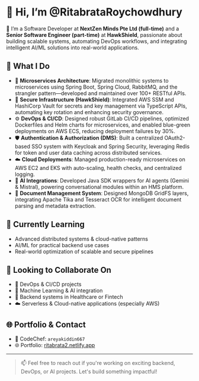 # 👋 Hi, I’m @RitabrataRoychowdhury

🔧 I’m a Software Developer at **NextZen Minds Pte Ltd (full-time)** and a **Senior Software Engineer (part-time)** at **HawkShield**, passionate about building scalable systems, automating DevOps workflows, and integrating intelligent AI/ML solutions into real-world applications.

## 🚀 What I Do

- 🔧 **Microservices Architecture**: Migrated monolithic systems to microservices using Spring Boot, Spring Cloud, RabbitMQ, and the strangler pattern—developed and maintained over 100+ RESTful APIs.
- 🔐 **Secure Infrastructure (HawkShield)**: Integrated AWS SSM and HashiCorp Vault for secrets and key management via TypeScript APIs, automating key rotation and enhancing security governance.
- ⚙️ **DevOps & CI/CD**: Designed robust GitLab CI/CD pipelines, optimized Dockerfiles and Helm charts for microservices, and enabled blue-green deployments on AWS ECS, reducing deployment failures by 30%.
- 🛡️ **Authentication & Authorization (DMS)**: Built a centralized OAuth2-based SSO system with Keycloak and Spring Security, leveraging Redis for token and user data caching across distributed services.
- ☁️ **Cloud Deployments**: Managed production-ready microservices on AWS EC2 and EKS with auto-scaling, health checks, and centralized logging.
- 🤖 **AI Integrations**: Developed Java SDK wrappers for AI agents (Gemini & Mistral), powering conversational modules within an HMS platform.
- 📄 **Document Management System**: Designed MongoDB GridFS layers, integrating Apache Tika and Tesseract OCR for intelligent document parsing and metadata extraction.

## 🌱 Currently Learning

- Advanced distributed systems & cloud-native patterns  
- AI/ML for practical backend use cases  
- Real-world optimization of scalable and secure pipelines

## 🤝 Looking to Collaborate On

- 🔧 DevOps & CI/CD projects  
- 🧠 Machine Learning & AI integration  
- 🏥 Backend systems in Healthcare or Fintech  
- ☁️ Serverless & Cloud-native applications (especially AWS)

## 🌐 Portfolio & Contact

- 🧠 CodeChef: `areyakiddin667`
- 🌐 Portfolio: [ritabrata2.netlify.app](https://ritabrata2.netlify.app)

---

> 📫 Feel free to reach out if you're working on exciting backend, DevOps, or AI projects. Let's build something impactful!
